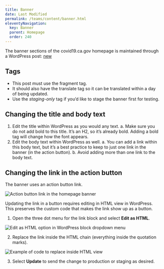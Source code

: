 ```yaml
---
title: Banner
date: Last Modified 
permalink: /teams/content/banner.html
eleventyNavigation:
  key: Banner
  parent: Homepage
  order: 240
---
```


The banner sections of the covid19.ca.gov homepage is maintained through a WordPress post: [new](https://as-go-covid19-d-001.azurewebsites.net/wp-admin/post.php?post=1392&action=edit)

## Tags

* This post must use the fragment tag.
* It should also have the translate tag so it can be translated within a day of being updated.
* Use the _staging-only_ tag if you’d like to stage the banner first for testing.

## Changing the title and body text

1. Edit the title within WordPress as you would any text. 
  a. Make sure you do not add bold to this title. It’s an H2, so it’s already bold. Adding a bold tag will change how the font appears.
2. Edit the body text within WordPress as well.
  a. You can add a link within this body text, but it’s a best practice to keep to just one link in the banner (in the action button). 
  b. Avoid adding more than one link to the body text.


## Changing the link in the action button

The banner uses an action button link.

![Action button link in the homepage banner](https://cagov.github.io/covid19.ca.gov-site-eng-playbook/content/images/banner-button-link-example.jpg)

Updating the link in a button requires editing in HTML view in WordPress. This preserves the custom code that makes the link show up as a button.

1. Open the three dot menu for the link block and select **Edit as HTML**.

![Edit as HTML option in WordPress block dropdown menu](https://cagov.github.io/covid19.ca.gov-site-eng-playbook/content/images/edit-as-html.jpg)

2. Replace the link inside the HTML chain (everything inside the quotation marks).

![Example of code to replace inside HTML view](https://cagov.github.io/covid19.ca.gov-site-eng-playbook/content/images/button-link-html-replacement.jpg)

3. Select **Update** to send the change to production or staging as desired.
